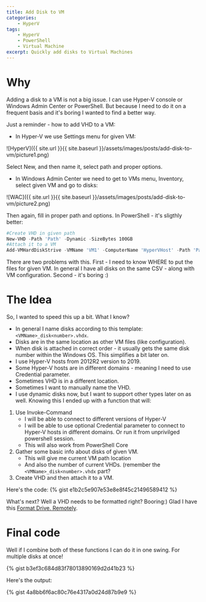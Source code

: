 ```yaml
---
title: Add Disk to VM
categories:
    - HyperV
tags:
    - HyperV
    - PowerShell
    - Virtual Machine
excerpt: Quickly add disks to Virtual Machines
---
```


# Why

Adding a disk to a VM is not a big issue. I can use Hyper-V console or Windows Admin Center or PowerShell. But because I need to do it on a frequent basis and it's boring I wanted to find a better way.

Just a reminder - how to add VHD to a VM:
- In Hyper-V we use Settings menu for given VM:

![HyperV]({{ site.url }}{{ site.baseurl }}/assets/images/posts/add-disk-to-vm/picture1.png) 

Select New, and then name it, select path and proper options.

- In Windows Admin Center we need to get to VMs menu, Inventory, select given VM and go to disks:

![WAC]({{ site.url }}{{ site.baseurl }}/assets/images/posts/add-disk-to-vm/picture2.png) 
	
Then again, fill in proper path and options.
In PowerShell - it's sligthly better:

```powershell
#Create VHD in given path
New-VHD -Path 'Path' -Dynamic -SizeBytes 100GB
#Attach it to a VM
Add-VMHardDiskStrive -VMName 'VM1' -ComputerName 'HyperVHost' -Path 'Path'
```

There are two problems with this. First - I need to know WHERE to put the files for given VM. In general I have all disks on the same CSV - along with VM configuration. Second - it's boring :)

# The Idea

So, I wanted to speed this up a bit. What I know?

- In general I name disks according to this template: `<VMName>_disk<number>.vhdx`.
- Disks are in the same location as other VM files (like configuration).
- When disk is attached in correct order - it usually gets the same disk number within the Windows OS. This simplifies a bit later on. 
- I use Hyper-V hosts from 2012R2 version to 2019.
- Some Hyper-V hosts are in different domains - meaning I need to use Credential parameter.
- Sometimes VHD is in a different location.
- Sometimes I want to manually name the VHD. 
- I use dynamic disks now, but I want to support other types later on as well. 
Knowing this I ended up with a function that will:

1. Use Invoke-Command  
	- I will be able to connect to different versions of Hyper-V 
	- I will be able to use optional Credential parameter to connect to Hyper-V hosts in different domains. Or run it from unprivilged powershell session. 
	- This will also work from PowerShell Core 
2. Gather some basic info about disks of given VM. 
	- This will give me current VM path location
	- And also the number of current VHDs. (remember the `<VMName>_disk<number>.vhdx` part?
3. Create VHD and then attach it to a VM.

Here's the code:
{% gist e1b2c5e907e53e8e8f45c21496589412 %}

What's next? Well a VHD needs to be formatted right? Booring:) Glad I have this [Format Drive. Remotely](https://www.mczerniawski.pl/powershell/format-drive-remotely/).

# Final code

Well if I combine both of these functions I can do it in one swing. For multiple disks at once!

{% gist b3ef3c684d83f78013890169d2d41b23 %}

Here's the output:

{% gist 4a8bb6f6ac80c76e4317a0d24d87b9e9 %}



